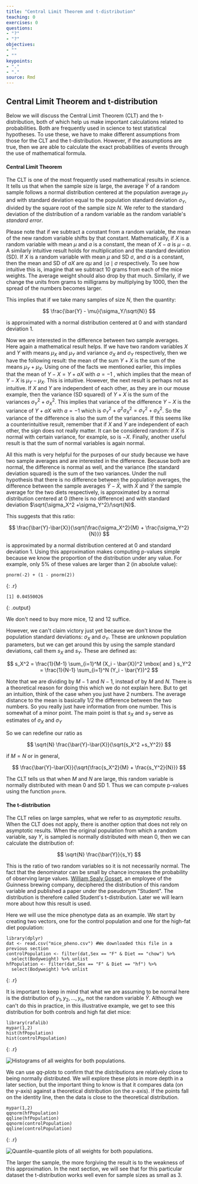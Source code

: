 ```yaml
---
title: "Central Limit Theorem and t-distribution"
teaching: 0
exercises: 0
questions:
- "?"
- "?"
objectives:
- ""
- ""
keypoints:
- "."
- "."
source: Rmd
---
```








## Central Limit Theorem and t-distribution


Below we will discuss the Central Limit Theorem (CLT) and the t-distribution, both of which help us make important calculations related to probabilities. Both are frequently used in science to test statistical hypotheses. To use these, we have to make different assumptions from those for the CLT and the t-distribution. However, if the assumptions are true, then we are able to calculate the exact probabilities of events through the use of mathematical formula.

#### Central Limit Theorem 

The CLT is one of the most frequently used mathematical results in science. It tells us that when the sample size is large, the average $\bar{Y}$ of a random sample follows a normal distribution centered at the population average $\mu_Y$ and with standard deviation equal to the population standard deviation $\sigma_Y$, divided by the square root of the sample size $N$. We refer to the standard deviation of the distribution of a random variable as the random variable's _standard error_.

Please note that if we subtract a constant from a random variable, the
mean of the new random variable shifts by that
constant. Mathematically, if $X$ is a random variable with mean $\mu$
and $a$ is a constant, the mean of $X - a$ is $\mu-a$. A similarly
intuitive result holds for multiplication and the standard deviation (SD).
If $X$ is a random
variable with mean $\mu$ and SD $\sigma$, and $a$ is a constant, then
the mean and SD of $aX$ are $a \mu$ and $\mid a \mid \sigma$
respectively. To see how intuitive this is, imagine that we subtract
10 grams from each of the mice weights. The average weight should also
drop by that much. Similarly, if we change the units from grams to
milligrams by multiplying by 1000, then the spread of the numbers
becomes larger. 

This implies that if we take many samples of size $N$, then the quantity: 

$$
\frac{\bar{Y} - \mu}{\sigma_Y/\sqrt{N}}
$$

is approximated with a normal distribution centered at 0 and with standard deviation 1.

Now we are interested in the difference between two sample averages. Here again a mathematical result helps. If we have two random variables $X$ and $Y$ with means $\mu_X$ and $\mu_Y$ and variance $\sigma_X$ and $\sigma_Y$ respectively, then we have the following result: the mean of the sum $Y + X$ is the sum of the means $\mu_Y + \mu_X$. Using one of the facts we mentioned earlier, this implies that the mean of $Y - X = Y + aX$ with $a = -1$ , which implies that the mean of $Y - X$ is $\mu_Y - \mu_X$. This is intuitive. However, the next result is perhaps not as intuitive.  If $X$ and $Y$ are independent of each other, as they are in our mouse example, then the variance (SD squared) of $Y + X$ is the sum of the variances $\sigma_Y^2 + \sigma_X^2$. This implies that variance of the difference $Y - X$ is the variance of $Y + aX$ with $a = -1$ which is $\sigma^2_Y + a^2 \sigma_X^2 = \sigma^2_Y + \sigma_X^2$. So the variance of the difference is also the sum of the variances. If this seems like a counterintuitive result, remember that if $X$ and $Y$ are independent of each other, the sign does not really matter. It can be considered random: if $X$ is normal with certain variance, for example, so is $-X$.  Finally, another useful result is that the sum of normal variables is again normal.

All this math is very helpful for the purposes of our study because we have two sample averages and are interested in the difference. Because both are normal, the difference is normal as well, and the variance (the standard deviation squared) is the sum of the two variances.
Under the null hypothesis that there is no difference between the population averages, the difference between the sample averages $\bar{Y}-\bar{X}$, with $\bar{X}$ and $\bar{Y}$ the sample average for the two diets respectively, is approximated by a normal distribution centered at 0 (there is no difference) and with standard deviation $\sqrt{\sigma_X^2 +\sigma_Y^2}/\sqrt{N}$. 

This suggests that this ratio:

$$
\frac{\bar{Y}-\bar{X}}{\sqrt{\frac{\sigma_X^2}{M} + \frac{\sigma_Y^2}{N}}}
$$

is approximated by a normal distribution centered at 0 and standard deviation 1.  Using this approximation makes computing p-values simple because we know the proportion of the distribution under any value. For example, only 5% of these values are larger than 2 (in absolute value):


~~~
pnorm(-2) + (1 - pnorm(2))
~~~
{: .r}



~~~
[1] 0.04550026
~~~
{: .output}

We don't need to buy more mice, 12 and 12 suffice.

However, we can't claim victory just yet because we don't know the population standard deviations: $\sigma_X$ and $\sigma_Y$. These are unknown population parameters, but we can get around this by using the sample standard deviations, call them $s_X$ and $s_Y$. These are defined as: 

$$ s_X^2 = \frac{1}{M-1} \sum_{i=1}^M (X_i - \bar{X})^2  \mbox{ and }  s_Y^2 = \frac{1}{N-1} \sum_{i=1}^N (Y_i - \bar{Y})^2 $$

Note that we are dividing by $M-1$ and $N-1$, instead of by $M$ and $N$. There is a theoretical reason for doing this which we do not explain here. But to get an intuition, think of the case when you just have 2 numbers. The average distance to the mean is basically 1/2 the difference between the two numbers. So you really just have information from one number. This is somewhat of a minor point. The main point is that $s_X$ and $s_Y$ serve as estimates of $\sigma_X$ and $\sigma_Y$

So we can redefine our ratio as

$$
\sqrt{N} \frac{\bar{Y}-\bar{X}}{\sqrt{s_X^2 +s_Y^2}}
$$

if $M=N$ or in general,

$$
\frac{\bar{Y}-\bar{X}}{\sqrt{\frac{s_X^2}{M} + \frac{s_Y^2}{N}}}
$$

The CLT tells us that when $M$ and $N$ are large, this random variable is normally distributed with mean 0 and SD 1. Thus we can compute p-values using the function `pnorm`.

#### The t-distribution

The CLT relies on large samples, what we refer to as _asymptotic results_. When the CLT does not apply, there is another option that does not rely on asymptotic results. When the original population from which a random variable, say $Y$, is sampled is normally distributed with mean 0, then we can calculate the distribution of: 

$$
\sqrt{N} \frac{\bar{Y}}{s_Y}
$$

This is the ratio of two random variables so it is not
necessarily normal. The fact that the denominator can be small by
chance increases the probability of observing large
values. [William Sealy Gosset](http://en.wikipedia.org/wiki/William_Sealy_Gosset),
an employee of the Guinness brewing company, deciphered the
distribution of this random variable and published a paper under the
pseudonym "Student". The distribution is therefore called Student's
t-distribution. Later we will learn more about how this result is
used. 

Here we will use the mice phenotype data as an example. We start by
creating two vectors, one for the control population and one for the
high-fat diet population:


~~~
library(dplyr)
dat <- read.csv("mice_pheno.csv") #We downloaded this file in a previous section
controlPopulation <- filter(dat,Sex == "F" & Diet == "chow") %>%  
  select(Bodyweight) %>% unlist
hfPopulation <- filter(dat,Sex == "F" & Diet == "hf") %>%  
  select(Bodyweight) %>% unlist
~~~
{: .r}

It is important to keep in mind that what we are assuming to be normal here is the distribution of $y_1,y_2,\dots,y_n$, not the random variable $\bar{Y}$. Although we can't do this in practice, in this illustrative example, we get to see this distribution for both controls and high fat diet mice:


~~~
library(rafalib)
mypar(1,2)
hist(hfPopulation)
hist(controlPopulation)
~~~
{: .r}

<img src="../figure/07-clt_and_t-distribution-population_histograms-1.png" title="Histograms of all weights for both populations." alt="Histograms of all weights for both populations." style="display: block; margin: auto;" />

We can use *qq-plots* to confirm that the distributions are relatively
close to being normally distributed. We will explore these plots in
more depth in a later section, but the important thing to know is that
it compares data (on the y-axis) against a theoretical distribution
(on the x-axis). If the points fall on the identity line, then the
data is close to the theoretical distribution.


~~~
mypar(1,2)
qqnorm(hfPopulation)
qqline(hfPopulation)
qqnorm(controlPopulation)
qqline(controlPopulation)
~~~
{: .r}

<img src="../figure/07-clt_and_t-distribution-population_qqplots-1.png" title="Quantile-quantile plots of all weights for both populations." alt="Quantile-quantile plots of all weights for both populations." style="display: block; margin: auto;" />

The larger the sample, the more forgiving the result is to the
weakness of this approximation. In the next section, we will see that
for this particular dataset the t-distribution works well even for
sample sizes as small as 3. 

